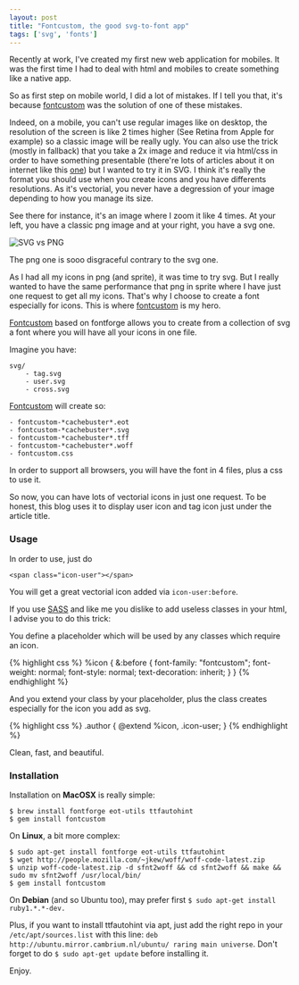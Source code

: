 ```yaml
---
layout: post
title: "Fontcustom, the good svg-to-font app"
tags: ['svg', 'fonts']
---
```

Recently at work, I've created my first new web application for mobiles. It was the first time I had to deal with html and mobiles to create something like a native app.

So as first step on mobile world, I did a lot of mistakes. If I tell you that, it's because [fontcustom](http://fontcustom.com/) was the solution of one of these mistakes.

Indeed, on a mobile, you can't use regular images like on desktop, the resolution of the screen is like 2 times higher (See Retina from Apple for example) so a classic image will be really ugly. You can also use the trick (mostly in fallback) that you take a 2x image and reduce it via html/css in order to have something presentable (there're lots of articles about it on internet like this [one](http://www.toddmotto.com/mastering-svg-use-for-a-retina-web-fallbacks-with-png-script)) but I wanted to try it in SVG. I think it's really the format you should use when you create icons and you have differents resolutions. As it's vectorial, you never have a degression of your image depending to how you manage its size.

See there for instance, it's an image where I zoom it like 4 times. At your left, you have a classic png image and at your right, you have a svg one.

![SVG vs PNG]({{site.baseurl}}/medias/img/svg-vs-png.jpg)

The png one is sooo disgraceful contrary to the svg one.

As I had all my icons in png (and sprite), it was time to try svg. But I really wanted to have the same performance that png in sprite where I have just one request to get all my icons. That's why I choose to create a font especially for icons. This is where [fontcustom](http://fontcustom.com/) is my hero.

[Fontcustom](http://fontcustom.com/) based on fontforge allows you to create from a collection of svg a font where you will have all your icons in one file.

Imagine you have:

    svg/
        - tag.svg
        - user.svg
        - cross.svg


[Fontcustom](http://fontcustom.com/) will create so:

    - fontcustom-*cachebuster*.eot
    - fontcustom-*cachebuster*.svg
    - fontcustom-*cachebuster*.tff
    - fontcustom-*cachebuster*.woff
    - fontcustom.css

In order to support all browsers, you will have the font in 4 files, plus a css to use it.

So now, you can have lots of vectorial icons in just one request. To be honest, this blog uses it to display user icon and tag icon just under the article title.

### Usage

In order to use, just do

    <span class="icon-user"></span>

You will get a great vectorial icon added via ``` icon-user:before ```.

If you use [SASS](http://sass-lang.com/) and like me you dislike to add useless classes in your html, I advise you to do this trick:

You define a placeholder which will be used by any classes which require an icon.

{% highlight css %}
%icon {
    &:before {
        font-family: "fontcustom";
        font-weight: normal;
        font-style: normal;
        text-decoration: inherit;
    }
}
{% endhighlight %}

And you extend your class by your placeholder, plus the class creates especially for the icon you add as svg.

{% highlight css %}
.author {
    @extend %icon, .icon-user;
}
{% endhighlight %}

Clean, fast, and beautiful.

### Installation

Installation on __MacOSX__ is really simple:

    $ brew install fontforge eot-utils ttfautohint
    $ gem install fontcustom

On __Linux__, a bit more complex:

    $ sudo apt-get install fontforge eot-utils ttfautohint
    $ wget http://people.mozilla.com/~jkew/woff/woff-code-latest.zip
    $ unzip woff-code-latest.zip -d sfnt2woff && cd sfnt2woff && make && sudo mv sfnt2woff /usr/local/bin/
    $ gem install fontcustom

On __Debian__ (and so Ubuntu too), may prefer first ``` $ sudo apt-get install ruby1.*.*-dev. ```

Plus, if you want to install ttfautohint via apt, just add the right repo in your ``` /etc/apt/sources.list ``` with this line: ``` deb http://ubuntu.mirror.cambrium.nl/ubuntu/ raring main universe ```. Don't forget to do ``` $ sudo apt-get update ``` before installing it.

Enjoy.
